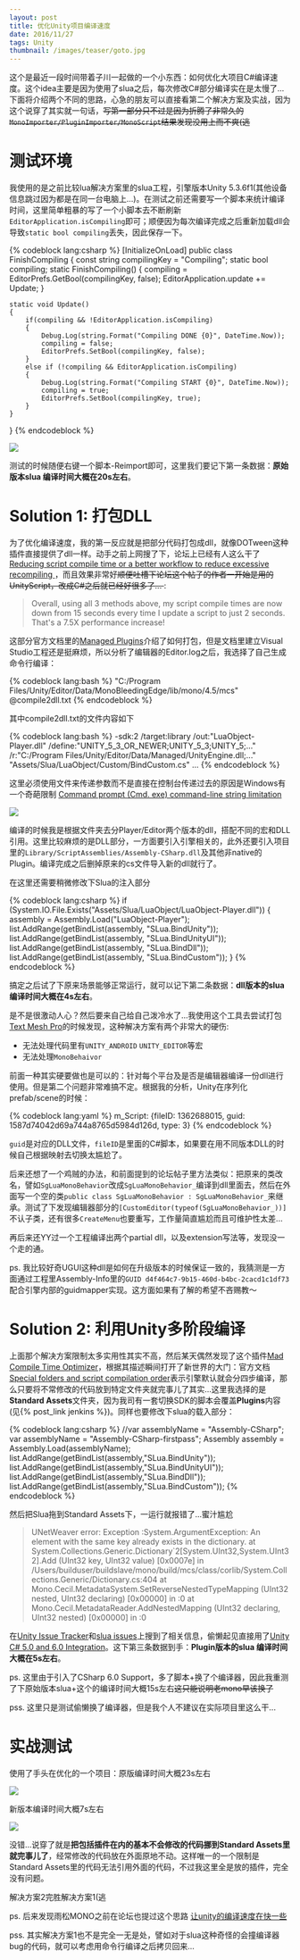 ```yaml
---
layout: post
title: 优化Unity项目编译速度
date: 2016/11/27
tags: Unity
thumbnail: /images/teaser/goto.jpg
---
```


这个是最近一段时间带着子川一起做的一个小东西：如何优化大项目C#编译速度。这个idea主要是因为使用了slua之后，每次修改C#部分编译实在是太慢了... 下面将介绍两个不同的思路，心急的朋友可以直接看第二个解决方案及实战，因为这个说穿了其实就一句话，<del>写第一部分只不过是因为折腾了非常久的`MonoImporter/PluginImporter/MonoScript`结果发现没用上而不爽(逃</del>

<!--more-->

# 测试环境

我使用的是之前比较lua解决方案里的slua工程，引擎版本Unity 5.3.6f1(其他设备信息跳过因为都是在同一台电脑上...)。在测试之前还需要写一个脚本来统计编译时间，这里简单粗暴的写了一个小脚本去不断刷新`EditorApplication.isCompiling`即可；顺便因为每次编译完成之后重新加载dll会导致`static bool compiling`丢失，因此保存一下。

{% codeblock lang:csharp %}
[InitializeOnLoad]
public class FinishCompiling
{
    const string compilingKey = "Compiling";
    static bool compiling;
    static FinishCompiling()
    {
        compiling = EditorPrefs.GetBool(compilingKey, false);
        EditorApplication.update += Update;
    }

    static void Update()
    {
        if(compiling && !EditorApplication.isCompiling)
        {
            Debug.Log(string.Format("Compiling DONE {0}", DateTime.Now));
            compiling = false;
            EditorPrefs.SetBool(compilingKey, false);
        }
        else if (!compiling && EditorApplication.isCompiling)
        {
            Debug.Log(string.Format("Compiling START {0}", DateTime.Now));
            compiling = true;
            EditorPrefs.SetBool(compilingKey, true);
        }
    }
}
{% endcodeblock %}

![](/images/unitycompile_timeanalyze.jpg)

测试的时候随便右键一个脚本-Reimport即可，这里我们要记下第一条数据：**原始版本slua 编译时间大概在20s左右**。

# Solution 1: 打包DLL

为了优化编译速度，我的第一反应就是把部分代码打包成dll，就像DOTween这种插件直接提供了dll一样。动手之前上网搜了下，论坛上已经有人这么干了[Reducing script compile time or a better workflow to reduce excessive recompiling
](https://forum.unity3d.com/threads/reducing-script-compile-time-or-a-better-workflow-to-reduce-excessive-recompiling.148078)，而且效果非常好<del>顺便吐槽下论坛这个帖子的作者一开始是用的UnityScript，改成C#之后就已经好很多了... </del>:

> Overall, using all 3 methods above, my script compile times are now down from 15 seconds every time I update a script to just 2 seconds. That's a 7.5X performance increase!

这部分官方文档里的[Managed Plugins](https://docs.unity3d.com/Manual/UsingDLL.html)介绍了如何打包，但是文档里建立Visual Studio工程还是挺麻烦，所以分析了编辑器的Editor.log之后，我选择了自己生成命令行编译：

{% codeblock lang:bash %}
"C:/Program Files/Unity/Editor/Data/MonoBleedingEdge/lib/mono/4.5/mcs" @compile2dll.txt
{% endcodeblock %}

其中compile2dll.txt的文件内容如下

{% codeblock lang:bash %}
-sdk:2
/target:library
/out:"LuaObject-Player.dll"
/define:"UNITY_5_3_OR_NEWER;UNITY_5_3;UNITY_5;..."
/r:"C:/Program Files/Unity/Editor/Data/Managed/UnityEngine.dll;..."
"Assets/Slua/LuaObject/Custom/BindCustom.cs"
...
{% endcodeblock %}

这里必须使用文件来传递参数而不是直接在控制台传递过去的原因是Windows有一个奇葩限制 [Command prompt (Cmd. exe) command-line string limitation](https://support.microsoft.com/en-us/kb/830473)

![](/images/unitycompile_compile2dll.jpg)

编译的时候我是根据文件夹去分Player/Editor两个版本的dll，搭配不同的宏和DLL引用。这里比较麻烦的是DLL部分，一方面要引入引擎相关的，此外还要引入项目里的`Library/ScriptAssemblies/Assembly-CSharp.dll`及其他非native的Plugin。编译完成之后删掉原来的cs文件导入新的dll就行了。

在这里还需要稍微修改下Slua的注入部分

{% codeblock lang:csharp %}
if (System.IO.File.Exists("Assets/Slua/LuaObject/LuaObject-Player.dll"))
{
    assembly = Assembly.Load("LuaObject-Player");
    list.AddRange(getBindList(assembly, "SLua.BindUnity"));
    list.AddRange(getBindList(assembly, "SLua.BindUnityUI"));
    list.AddRange(getBindList(assembly, "SLua.BindDll"));
    list.AddRange(getBindList(assembly, "SLua.BindCustom"));
}
{% endcodeblock %}

搞定之后试了下原来场景能够正常运行，就可以记下第二条数据：**dll版本的slua 编译时间大概在4s左右**。

是不是很激动人心？然后要来自己给自己泼冷水了...我使用这个工具去尝试打包[Text Mesh Pro](https://www.assetstore.unity3d.com/en/#!/content/17662)的时候发现，这种解决方案有两个非常大的硬伤:

- 无法处理代码里有`UNITY_ANDROID` `UNITY_EDITOR`等宏
- 无法处理`MonoBehaivor`

前面一种其实硬要做也是可以的：针对每个平台及是否是编辑器编译一份dll进行使用。但是第二个问题非常难搞不定。根据我的分析，Unity在序列化prefab/scene的时候：

{% codeblock lang:yaml %}
  m_Script: {fileID: 1362688015, guid: 1587d74042d69a744a8765d5984d126d, type: 3}
{% endcodeblock %}

`guid`是对应的DLL文件，`fileID`是里面的C#脚本，如果要在用不同版本DLL的时候自己根据映射去切换太尴尬了。

后来还想了一个鸡贼的办法，和前面提到的论坛帖子里方法类似：把原来的类改名，譬如`SgLuaMonoBehavior`改成`SgLuaMonoBehavior_`编译到dll里面去，然后在外面写一个空的类`public class SgLuaMonoBehavior : SgLuaMonoBehavior_`来继承。测试了下发现编辑器部分的`[CustomEditor(typeof(SgLuaMonoBehavior_))]`不认子类，还有很多`CreateMenu`也要重写，工作量简直尴尬而且可维护性太差...

再后来还YY过一个工程编译出两个partial dll，以及extension写法等，发现没一个走的通。

ps. 我比较好奇UGUI这种dll是如何在升级版本的时候保证一致的，我猜测是一方面通过工程里Assembly-Info里的`GUID d4f464c7-9b15-460d-b4bc-2cacd1c1df73`配合引擎内部的guidmapper实现。这方面如果有了解的希望不吝赐教～

# Solution 2: 利用Unity多阶段编译

上面那个解决方案限制太多实用性其实不高，然后某天偶然发现了这个插件[Mad Compile Time Optimizer](https://www.assetstore.unity3d.com/en/#!/content/34012)，根据其描述瞬间打开了新世界的大门：官方文档[Special folders and script compilation order](https://docs.unity3d.com/Manual/ScriptCompileOrderFolders.html)表示引擎默认就会分四步编译，那么只要将不常修改的代码放到特定文件夹就完事儿了其实...这里我选择的是**Standard Assets**文件夹，因为我司有一套切换SDK的脚本会覆盖**Plugins**内容(见{% post_link jenkins %})。同样也要修改下slua的载入部分：

{% codeblock lang:csharp %}
//var assemblyName = "Assembly-CSharp";
var assemblyName = "Assembly-CSharp-firstpass";
Assembly assembly = Assembly.Load(assemblyName);
list.AddRange(getBindList(assembly,"SLua.BindUnity"));
list.AddRange(getBindList(assembly,"SLua.BindUnityUI"));
list.AddRange(getBindList(assembly,"SLua.BindDll"));
list.AddRange(getBindList(assembly,"SLua.BindCustom"));
{% endcodeblock %}

然后把Slua拖到Standard Assets下，一运行就报错了...蜜汁尴尬

> UNetWeaver error: Exception :System.ArgumentException: An element with the same key already exists in the dictionary.
  at System.Collections.Generic.Dictionary`2[System.UInt32,System.UInt32].Add (UInt32 key, UInt32 value) [0x0007e] in /Users/builduser/buildslave/mono/build/mcs/class/corlib/System.Collections.Generic/Dictionary.cs:404 
  at Mono.Cecil.MetadataSystem.SetReverseNestedTypeMapping (UInt32 nested, UInt32 declaring) [0x00000] in <filename unknown>:0 
  at Mono.Cecil.MetadataReader.AddNestedMapping (UInt32 declaring, UInt32 nested) [0x00000] in <filename unknown>:0 

在[Unity Issue Tracker](https://issuetracker.unity3d.com/issues/project-doesnt-play-with-unetweaver-error)和[slua issues](https://github.com/pangweiwei/slua/issues/73)上搜到了相关信息，偷懒起见直接用了[Unity C# 5.0 and 6.0 Integration](https://bitbucket.org/alexzzzz/unity-c-5.0-and-6.0-integration/overview)。这下第三条数据到手：**Plugin版本的slua 编译时间大概在5s左右**。

ps. 这里由于引入了CSharp 6.0 Support，多了脚本+换了个编译器，因此我重测了下原始版本slua+这个的编译时间大概15s左右<del>这只能说明老mono早该换了</del>

pss. 这里只是测试偷懒换了编译器，但是我个人不建议在实际项目里这么干...

# 实战测试

使用了手头在优化的一个项目：原版编译时间大概23s左右

![](/images/unitycompile_test1.jpg)

新版本编译时间大概7s左右

![](/images/unitycompile_test2.jpg)

没错...说穿了就是**把包括插件在内的基本不会修改的代码挪到Standard Assets里就完事儿了**，经常修改的代码放在外面原地不动。这样唯一的一个限制是Standard Assets里的代码无法引用外面的代码，不过我这里全是放的插件，完全没有问题。

解决方案2完胜解决方案1(逃

ps. 后来发现雨松MONO之前在论坛也提过这个思路 [让unity的编译速度在快一些](http://forum.china.unity3d.com/thread-13028-1-1.html)

pss. 其实解决方案1也不是完全一无是处，譬如对于slua这种奇怪的会撞编译器bug的代码，就可以考虑用命令行编译之后拷贝回来...